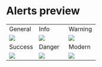 # Alerts preview

<table>
  <tr>
    <td width="33.3333%">General</td>
    <td width="33.3333%">Info</td>
    <td width="33.3333%">Warning</td>
  </tr>

  <tr>
    <td width="33.3333%">
        <a href="https://github.com/Clueless-Community/seamless-ui/blob/main/Alerts/src/general.html">
            <img src="https://iili.io/HxZOyV1.md.png" border="0">
        </a>
    </td>
    <td width="33.3333%">
        <a href="https://github.com/Clueless-Community/seamless-ui/blob/main/Alerts/src/info.html">
            <img src="https://iili.io/HxZedla.md.png" border="0">
        </a>
    </td>
    <td width="33.3333%">
        <a href="https://github.com/Clueless-Community/seamless-ui/blob/main/Alerts/src/warning.html">
            <img src="https://iili.io/HxZeFHv.md.png" border="0">
        </a>
    </td>
  </tr>

  <tr>
    <td width="33.3333%">Success</td>
    <td width="33.3333%">Danger</td>
    <td width="33.3333%">Modern</td>
  </tr>
  <tr>
    <td width="33.3333%">
        <a href="https://github.com/Clueless-Community/seamless-ui/blob/main/Alerts/src/success.html">
            <img src="https://iili.io/HxZe2UJ.md.png" border="0">
        </a>
    </td>
    <td width="33.3333%">
        <a href="https://github.com/Clueless-Community/seamless-ui/blob/main/Alerts/src/danger.html">
            <img src="https://iili.io/HxZe9iF.md.png" border="0">
        </a>
    </td>
    <td width="33.3333%">
        <a href="https://github.com/Clueless-Community/seamless-ui/blob/main/Alerts/src/modern.html">
            <img src="https://iili.io/HxZOpoP.md.png" border="0">
        </a>
    </td>
  </tr>
</table>

